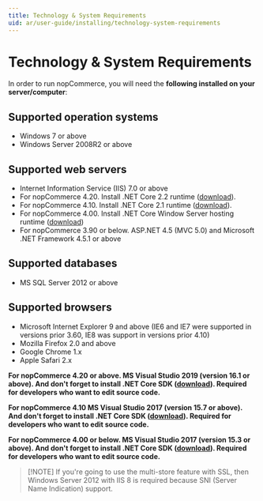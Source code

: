 ```yaml
---
title: Technology & System Requirements
uid: ar/user-guide/installing/technology-system-requirements
---
```


# Technology & System Requirements

In order to run nopCommerce, you will need the **following installed on your server/computer**:

## Supported operation systems

* Windows 7 or above
* Windows Server 2008R2 or above

## Supported web servers

* Internet Information Service (IIS) 7.0 or above
* For nopCommerce 4.20. Install .NET Core 2.2 runtime ([download](https://dotnet.microsoft.com/download)).
* For nopCommerce 4.10. Install .NET Core 2.1 runtime ([download](https://dotnet.microsoft.com/download)).
* For nopCommerce 4.00. Install .NET Core Window Server hosting runtime ([download](https://dotnet.microsoft.com/download))
* For nopCommerce 3.90 or below. ASP.NET 4.5 (MVC 5.0) and Microsoft .NET Framework 4.5.1 or above

## Supported databases

* MS SQL Server 2012 or above

## Supported browsers

* Microsoft Internet Explorer 9 and above (IE6 and IE7 were supported in versions prior 3.60, IE8 was support in versions prior 4.10)
* Mozilla Firefox 2.0 and above
* Google Chrome 1.x
* Apple Safari 2.x

**For nopCommerce 4.20 or above. MS Visual Studio 2019 (version 16.1 or above). And don't forget to install .NET Core SDK ([download](https://dotnet.microsoft.com/download)). Required for developers who want to edit source code.**

**For nopCommerce 4.10 MS Visual Studio 2017 (version 15.7 or above). And don't forget to install .NET Core SDK ([download](https://dotnet.microsoft.com/download)). Required for developers who want to edit source code.**

**For nopCommerce 4.00 or below. MS Visual Studio 2017 (version 15.3 or above). And don't forget to install .NET Core SDK ([download](https://dotnet.microsoft.com/download)). Required for developers who want to edit source code.**

> [!NOTE] If you're going to use the multi-store feature with SSL, then Windows Server 2012 with IIS 8 is required because SNI (Server Name Indication) support.